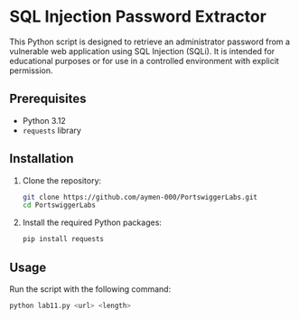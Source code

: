 # SQL Injection Password Extractor

This Python script is designed to retrieve an administrator password from a vulnerable web application using SQL Injection (SQLi). It is intended for educational purposes or for use in a controlled environment with explicit permission.

## Prerequisites

- Python 3.12
- `requests` library

## Installation

1. Clone the repository:
    ```bash
    git clone https://github.com/aymen-000/PortswiggerLabs.git
    cd PortswiggerLabs
    ```

2. Install the required Python packages:
    ```bash
    pip install requests
    ```

## Usage

Run the script with the following command:

```bash
python lab11.py <url> <length>
